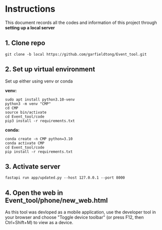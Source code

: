 # Instructions
This document records all the codes and information of this project through **setting up a local server**

## 1. Clone repo
```
git clone -b local https://github.com/garfieldtong/Event_tool.git
```

## 2. Set up virtual environment

Set up either using venv or conda

**venv:**
```
sudo apt install python3.10-venv
python3 -m venv "CMP"
cd CMP
source bin/activate
cd Event_tool/code
pip3 install -r requirements.txt
```

**conda:**
```
conda create -n CMP python=3.10
conda activate CMP
cd Event_tool/code
pip install -r requirements.txt
```

## 3. Activate server
```
fastapi run app/updated.py --host 127.0.0.1 --port 8000
```

## 4. Open the web in Event_tool/phone/new_web.html
As this tool was devloped as a mobile application, use the developer tool in your browser and choose "Toggle device toolbar" (or press F12, then Ctrl+Shift+M) to view as a device.



